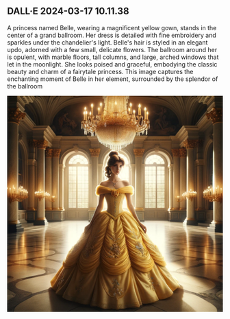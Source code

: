 ## DALL·E 2024-03-17 10.11.38

A princess named Belle, wearing a magnificent yellow gown, stands in the center of a grand ballroom. Her dress is detailed with fine embroidery and sparkles under the chandelier's light. Belle's hair is styled in an elegant updo, adorned with a few small, delicate flowers. The ballroom around her is opulent, with marble floors, tall columns, and large, arched windows that let in the moonlight. She looks poised and graceful, embodying the classic beauty and charm of a fairytale princess. This image captures the enchanting moment of Belle in her element, surrounded by the splendor of the ballroom


![Belle](Images/Belle.webp)